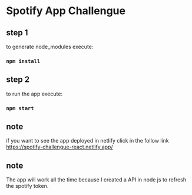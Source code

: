 # Spotify App Challengue


## step 1
to generate node_modules execute:
### `npm install`

## step 2

to run the app execute:

### `npm start`


## note

if you want to see the app deployed in netlify click in the follow link
https://spotify-challengue-react.netlify.app/


## note

The app will work all the time because I created a API in node js to refresh the spotify token.
